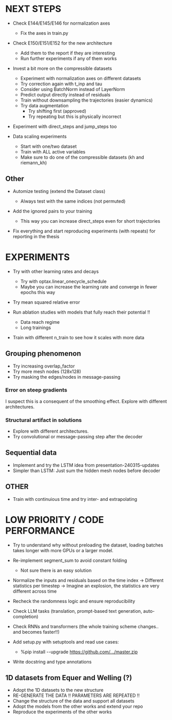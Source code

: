 # NEXT STEPS

- Check E144/E145/E146 for normalization axes
    - Fix the axes in train.py

- Check E150/E151/E152 for the new architecture
    - Add them to the report if they are interesting
    - Run further experiments if any of them works

- Invest a bit more on the compressible datasets
    - Experiment with normalization axes on different datasets
    - Try correction again with t_inp and tau
    - Consider using BatchNorm instead of LayerNorm
    - Predict output directly instead of residuals
    - Train without downsampling the trajectories (easier dynamics)
    - Try data augmentation
        - Try shifting first (approved)
        - Try repeating but this is physically incorrect

- Experiment with direct_steps and jump_steps too

- Data scaling experiments
    * Start with one/two dataset
    * Train with ALL active variables
    * Make sure to do one of the compressible datasets (kh and riemann_kh)

## Other

- Automize testing (extend the Dataset class)
    - Always test with the same indices (not permuted)

- Add the ignored pairs to your training
    - This way you can increase direct_steps even for short trajectories

- Fix everything and start reproducing experiments (with repeats) for reporting in the thesis

# EXPERIMENTS

- Try with other learning rates and decays
    - Try with optax.linear_onecycle_schedule
    - Maybe you can increase the learning rate and converge in fewer epochs this way

- Try mean squared relative error

- Run ablation studies with models that fully reach their potential !!
    - Data reach regime
    - Long trainings

- Train with different n_train to see how it scales with more data

## Grouping phenomenon
- Try increasing overlap_factor
- Try more mesh nodes (128x128)
- Try masking the edges/nodes in message-passing

### Error on steep gradients
I suspect this is a consequent of the smoothing effect. Explore with different architectures.

### Structural artifact in solutions
- Explore with different architectures.
- Try convolutional or message-passing step after the decoder

## Sequential data
- Implement and try the LSTM idea from presentation-240315-updates
- Simpler than LSTM: Just sum the hidden mesh nodes before decoder

## OTHER

- Train with continuious time and try inter- and extrapolating

# LOW PRIORITY / CODE PERFORMANCE

- Try to understand why without preloading the dataset, loading batches takes longer with more GPUs or a larger model.

- Re-implement segment_sum to avoid constant folding
    - Not sure there is an easy solution

- Normalize the inputs and residuals based on the time index
    -> Different statistics per timestep
    -> Imagine an explosion, the statistics are very different across time

- Recheck the randomness logic and ensure reproducibility

- Check LLM tasks (translation, prompt-based text generation, auto-completion)
- Check RNNs and transformers (the whole training scheme changes.. and becomes faster!!)

- Add setup.py with setuptools and read use cases:
    - %pip install --upgrade https://github.com/.../master.zip

- Write docstring and type annotations

## 1D datasets from Equer and Welling (?)
- Adopt the 1D datasets to the new structure
- RE-GENERATE THE DATA !! PARAMETERS ARE REPEATED !!
- Change the structure of the data and support all datasets
- Adopt the models from the other works and extend your repo
- Reproduce the experiments of the other works
